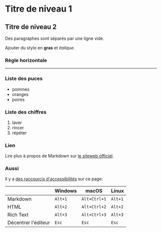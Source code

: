 # Titre de niveau 1

## Titre de niveau 2

Des paragraphes sont séparés par une ligne vide.

Ajouter du style en **gras** et _italique_.

### Règle horizontale

* * *

### Liste des puces

- pommes
- oranges
- poires

### Liste des chiffres

1. laver
2. rincer
3. répéter

### Lien

Lire plus à propos de Markdown sur [le siteweb officiel](https://daringfireball.net/projects/markdown/basics).

### Aussi

Il y a [des raccourcis d'accessibilités](https://www.w3schools.com/tags/att_global_accesskey.asp#table2) sur ce page:

|  | Windows | macOS | Linux |
| --- | ------- | ----- | ----- |
| Markdown | `Alt+1` | `Alt+Ctrl+1` | `Alt+1` |
| HTML | `Alt+2` | `Alt+Ctrl+2` | `Alt+2` |
| Rich Text | `Alt+3` | `Alt+Ctrl+3` | `Alt+3` |
| Décentrer l'éditeur | `Esc` | `Esc` | `Esc` |
